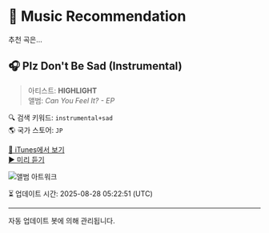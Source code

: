 
# 🎵 Music Recommendation

추천 곡은...

## 🎧 Plz Don't Be Sad (Instrumental)  
> 아티스트: **HIGHLIGHT**  
> 앨범: _Can You Feel It? - EP_  

🔍 검색 키워드: `instrumental+sad`  
🌎 국가 스토어: `JP`

[🔗 iTunes에서 보기](https://music.apple.com/jp/album/plz-dont-be-sad-instrumental/1217328518?i=1217329244&uo=4)  
[▶️ 미리 듣기](https://audio-ssl.itunes.apple.com/itunes-assets/AudioPreview115/v4/25/5d/c0/255dc03d-d272-3121-2def-cc6d6c5ac740/mzaf_6237725148856025345.plus.aac.p.m4a)

![앨범 아트워크](https://is1-ssl.mzstatic.com/image/thumb/Music115/v4/14/67/ee/1467ee2b-9baa-3176-34c5-a85a173d2f33/COVER-.jpg/100x100bb.jpg)

⏳ 업데이트 시간: 2025-08-28 05:22:51 (UTC)

---
자동 업데이트 봇에 의해 관리됩니다.
